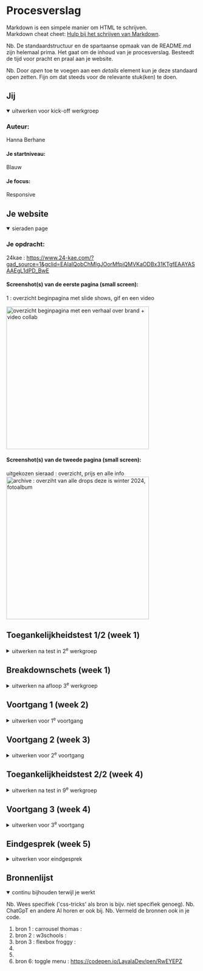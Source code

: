 # Procesverslag
Markdown is een simpele manier om HTML te schrijven.  
Markdown cheat cheet: [Hulp bij het schrijven van Markdown](https://github.com/adam-p/markdown-here/wiki/Markdown-Cheatsheet).

Nb. De standaardstructuur en de spartaanse opmaak van de README.md zijn helemaal prima. Het gaat om de inhoud van je procesverslag. Besteedt de tijd voor pracht en praal aan je website.

Nb. Door *open* toe te voegen aan een *details* element kun je deze standaard open zetten. Fijn om dat steeds voor de relevante stuk(ken) te doen.





## Jij

<details open>
  <summary>uitwerken voor kick-off werkgroep</summary>

  ### Auteur:
  Hanna Berhane

  #### Je startniveau:
  Blauw

  #### Je focus:
  Responsive
 
</details>


## Je website

<details open>
  <summary> sieraden page</summary>

  ### Je opdracht:
 24kae : https://www.24-kae.com/?gad_source=1&gclid=EAIaIQobChMIgJOorMfpiQMVKaODBx31KTgfEAAYASAAEgL1dPD_BwE

  #### Screenshot(s) van de eerste pagina (small screen): 
  1 : overzicht beginpagina met slide shows, gif en een video

  <img src="readme-images/kaeoverzicht.jpg" width="375px" alt="overzicht beginpagina met een verhaal over brand + video collab">

  #### Screenshot(s) van de tweede pagina (small screen):
  uitgekozen sieraad : overzicht, prijs en alle info
  <img src="readme-images/kaeringpagina.jpg" width="375px" alt="archive : overziht van alle drops deze is winter 2024, fotoalbum">

 
</details>



## Toegankelijkheidstest 1/2 (week 1)

<details>
  <summary>uitwerken na test in 2<sup>e</sup> werkgroep</summary>

  ### Bevindingen
  Lijst met je bevindingen die in de test naar voren kwamen:
  - leest daadwerkelijk alles
  - tab toets werkt vaak niet overal
  - toegangkelijkheid stopt af en toe
  

</details>



## Breakdownschets (week 1)

<details>
  <summary>uitwerken na afloop 3<sup>e</sup> werkgroep</summary>

  ### de hele pagina: 
  <img src="readme-images/scherm1.jpg" width="375px" alt="breakdown van de hele pagina">

  ### dynamisch deel (bijv menu): 
  <img src="readme-images/scherm2.jpg" width="375px" alt="breakdown van een dynamisch deel">

  ### wellicht nog een dynamisch deel (bijv filter): 
  <img src="readme-images/scherm3.jpg" width="375px" alt="breakdown van nog een dynamisch deel">

</details>





## Voortgang 1 (week 2)

<details>
  <summary>uitwerken voor 1<sup>e</sup> voortgang</summary>

  ### Stand van zaken

 wat ging goed : 
  . basis html nog goed begrijpen
  . een leuke site uitgekozen

 Wat ging minder : 

  . meer oefenen met coderen
  . proberen zo min mogelijk div te gebruiken


  ### Agenda voor meeting
  samen met je groepje opstellen

  | student 1      | student 2          | student 3    | student 4        |
  | ---            | ---                | ---          | ---              |
  | dit bespreken  | en dit             | en ik dit    | en dan ik dat    |
  | en dat ook nog | dit als er tijd is | nog een punt | dit wil ik zeker |
  | ...            | ...                | ...          | ...              |


  ### Verslag van meeting
  hier na afloop snel de uitkomsten van de meeting vastleggen

  - Fijne gesprek met de studentassisenten en groepje. Uitleg was duidelijk en je weet wat er verwacht word van je.
  - Het was fijn om code te krijgen voor een slideshow, ik snap het nu wat beter
  - 
  - ...

</details>





## Voortgang 2 (week 3)

<details>
  <summary>uitwerken voor 2<sup>e</sup> voortgang</summary>

  ### Stand van zaken
  code begrijpen gaat goed, toepassen alleen niet.
  Bezig geweest met slide show, positioneren nog mee oefenen.
  
  Ik merk dat ik er nogsteeds in moet code, ik geef het snel op. Door de korte periode krijg ik wel beetje stress van, maar so far so good.

  Ik ben nu bezig met mijn hamburgermenu en alles juist positioneren. (hamburgermenu werkt) Ik oefen veel met flexbox en de opdrachten.

  kleuren kloppen nu ook.

  vraag : hoe krijg ik de header p helemaal boven aan en vast en responsive.



  ### Agenda voor meeting
  samen met je groepje opstellen

  | student 1      | student 2          | student 3    | student 4        |
  | ---            | ---                | ---          | ---              |
  | dit bespreken  | en dit             | en ik dit    | en dan ik dat    |
  | en dat ook nog | dit als er tijd is | nog een punt | dit wil ik zeker |
  | ...            | ...                | ...          | ...              |


  ### Verslag van meeting
  hier na afloop snel de uitkomsten van de meeting vastleggen

  - punt 1
  - punt 2
  - nog een punt
- ...

</details>





## Toegankelijkheidstest 2/2 (week 4)

<details>
  <summary>uitwerken na test in 9<sup>e</sup> werkgroep</summary>

  ### Bevindingen

                                  -Toegankelijkheidstest Screenreader-

Tijdens het testen van mijn website met een screenreader heb ik een aantal sterke punten en verbeterpunten ontdekt. 
Hieronder volgt een overzicht van mijn bevindingen.

Sterke punten van mijn code:
* Aria-labels voor knoppen en navigatie:

Ik heb duidelijke aria-labels toegevoegd aan interactieve elementen zoals knoppen en menu's, bijvoorbeeld aria-label="Zoeken" en aria-label="Menu openen". Hierdoor begrijpt de screenreader-gebruiker de functionaliteit van deze elementen beter. 

* Gebruik van semantische HTML:

Ik maak gebruik van semantische HTML-tags zoals <header>, <main>, <section>, <nav>, en <footer>. Dit zorgt ervoor dat de structuur van mijn pagina goed wordt weergegeven voor screenreader-gebruikers. 

* Alt-teksten voor afbeeldingen:

Elke afbeelding heeft een betekenisvolle alt-tekst, zoals alt="Ring met gekleurde stenen". Hierdoor kunnen gebruikers die geen afbeeldingen zien, toch begrijpen wat er wordt weergegeven. 

* Formulieren en aria-labels:

De nieuwsbriefsectie is goed toegankelijk gemaakt met aria-label="Nieuwsbrief inschrijving". Dit maakt duidelijk wat het doel is van het formulier. 

* Focusstijlen:

Ik gebruik standaard focusstijlen voor knoppen en links, waardoor navigeren met het toetsenbord eenvoudig blijft. 

                                          -Verbeterpunten en oplossingen-
* Logische volgorde van headers:

Probleem: Tijdens het testen merkte ik op dat sommige headers niet logisch genest zijn. Bijvoorbeeld, in de sieraden-verzorging-sectie gebruik ik een <h2> en <h3>, wat goed is. Maar elders in mijn code ontbreekt soms een duidelijke hiërarchie.

Oplossing: Ik moet controleren of alle headers netjes in volgorde staan: <h1> > <h2> > <h3>.


* Focusvolgorde bij sliders:

Probleem: Bij het testen van de sliders merkte ik dat de focus niet automatisch naar het volgende item beweegt. Hierdoor wordt het moeilijker om door de producten te navigeren met een screenreader.

Oplossing: weet ik nog niet. 


* Aria-live voor dynamische content:

Probleem: Tijdens de test ontdekte ik dat wijzigingen in dynamische secties, zoals sliders of de donkere modus, niet automatisch worden doorgegeven aan de screenreader.

Oplossing: Ik gebruik aria-live="polite" of aria-live="assertive" om belangrijke wijzigingen aan te kondigen. ( bron chatgpt, zsm uitesten of dit werkt en vragen docent of dit mag)

* Feedback bij donkere modus:

Probleem: Toen ik de donkere modus inschakelde, merkte ik dat de wijziging visueel zichtbaar is, maar dat er geen auditieve feedback of duidelijke statusmelding is voor screenreaders.

Oplossing : geen idee, ik denk plaatjes mee veranderen naar dark mode

                                            -Conclusie-

Na mijn test heb ik vastgesteld dat mijn code grotendeels goed werkt met screenreaders. Vooral de semantische structuur en de duidelijke aria-labels dragen bij aan een toegankelijke ervaring. maar, ik heb ook een paar punten  die ik kan verbeteren:

* De headers moeten logischer worden genest.
* Sliders hebben verbeterd focusbeheer nodig.
*  wijzigingen zoals Dark/light mode moeten beter worden aangekondigd.
* Het hamburger menu kan toegankelijker worden gemaakt.

</details>





## Voortgang 3 (week 4)

<details>
  <summary>uitwerken voor 3<sup>e</sup> voortgang</summary>

  ### Stand van zaken
  Wat ging goed: mobile format werkt + slideshow. 

  Wat ging minder : responsive werkt nogsteeds niet. 

   ### vragen :

   * 

  ### Agenda voor meeting
  samen met je groepje opstellen

  | student 1      | student 2          | student 3    | student 4        |
  | ---            | ---                | ---          | ---              |
  | dit bespreken  | en dit             | en ik dit    | en dan ik dat    |
  | en dat ook nog | dit als er tijd is | nog een punt | dit wil ik zeker |
  | ...            | ...                | ...          | ...              |


  ### Verslag van meeting
  hier na afloop snel de uitkomsten van de meeting vastleggen

  - punt 1
  - punt 2
  - nog een punt
  - ...

</details>





## Eindgesprek (week 5)

<details>
  <summary>uitwerken voor eindgesprek</summary>

  ### Je uitkomst - karakteristiek screenshots:
  <img src="readme-images/dummy-plaatje.jpg" width="375px" alt="uitomst opdracht 1">


  ### Dit ging goed/Heb ik geleerd: 
  Korte omschrijving met plaatjes

  <img src="readme-images/dummy-plaatje.jpg" width="375px" alt="top">


  ### Dit was lastig/Is niet gelukt:
  Korte omschrijving met plaatjes

  <img src="readme-images/dummy-plaatje.jpg" width="375px" alt="bummer">
</details>





## Bronnenlijst

<details open>
  <summary>continu bijhouden terwijl je werkt</summary>

  Nb. Wees specifiek ('css-tricks' als bron is bijv. niet specifiek genoeg). 
  Nb. ChatGpT en andere AI horen er ook bij.
  Nb. Vermeld de bronnen ook in je code.

  1. bron 1 : carrousel thomas : 
  2. bron 2 : w3schools : 
  3. bron 3 : flexbox froggy :
  4.  
  5. 
  6. bron 6: toggle menu : https://codepen.io/LayalaDev/pen/RwEYEPZ




</details>